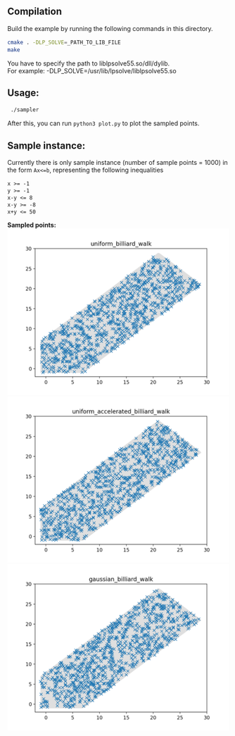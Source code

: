 ## Compilation
Build the example by running the following commands in this directory.

```bash
cmake . -DLP_SOLVE=_PATH_TO_LIB_FILE
make
```  
You have to specify the path to liblpsolve55.so/dll/dylib.  
For example: -DLP_SOLVE=/usr/lib/lpsolve/liblpsolve55.so

## Usage:
```bash
 ./sampler
```
After this, you can run `python3 plot.py` to plot the sampled points.

## Sample instance:
Currently there is only sample instance (number of sample points = 1000) in the form `Ax<=b`, representing the following inequalities
```
x >= -1
y >= -1
x-y <= 8
x-y >= -8
x+y <= 50
```

**Sampled points:**
![sampled_points_1](images/uniform_bw.png)
![sampled_points_2](images/uniform_acc_bw.png)
![sampled_points_3](images/gaussian_bw.png)
